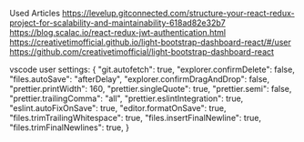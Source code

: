 Used Articles
https://levelup.gitconnected.com/structure-your-react-redux-project-for-scalability-and-maintainability-618ad82e32b7
https://blog.scalac.io/react-redux-jwt-authentication.html
https://creativetimofficial.github.io/light-bootstrap-dashboard-react/#/user
https://github.com/creativetimofficial/light-bootstrap-dashboard-react

vscode user settings:
{
"git.autofetch": true,
"explorer.confirmDelete": false,
"files.autoSave": "afterDelay",
"explorer.confirmDragAndDrop": false,
"prettier.printWidth": 160,
"prettier.singleQuote": true,
"prettier.semi": false,
"prettier.trailingComma": "all",
"prettier.eslintIntegration": true,
"eslint.autoFixOnSave": true,
"editor.formatOnSave": true,
"files.trimTrailingWhitespace": true,
"files.insertFinalNewline": true,
"files.trimFinalNewlines": true,
}
